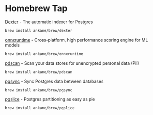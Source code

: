# Homebrew Tap

[Dexter](https://github.com/ankane/dexter) - The automatic indexer for Postgres

```sh
brew install ankane/brew/dexter
```

[onnxruntime](https://github.com/Microsoft/onnxruntime) - Cross-platform, high performance scoring engine for ML models

```sh
brew install ankane/brew/onnxruntime
```

[pdscan](https://github.com/ankane/pdscan) - Scan your data stores for unencrypted personal data (PII)

```sh
brew install ankane/brew/pdscan
```

[pgsync](https://github.com/ankane/pgsync) - Sync Postgres data between databases

```sh
brew install ankane/brew/pgsync
```

[pgslice](https://github.com/ankane/pgslice) - Postgres partitioning as easy as pie

```sh
brew install ankane/brew/pgslice
```
